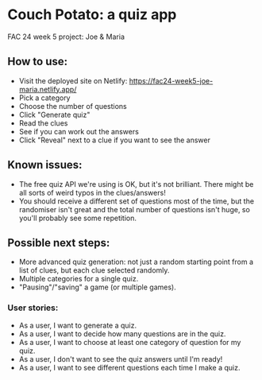 # Couch Potato: a quiz app

FAC 24 week 5 project: Joe & Maria

## How to use:

- Visit the deployed site on Netlify: https://fac24-week5-joe-maria.netlify.app/
- Pick a category
- Choose the number of questions
- Click "Generate quiz"
- Read the clues
- See if you can work out the answers
- Click "Reveal" next to a clue if you want to see the answer

## Known issues:

- The free quiz API we're using is OK, but it's not brilliant. There might be all sorts of weird typos in the clues/answers!
- You should receive a different set of questions most of the time, but the randomiser isn't great and the total number of questions isn't huge, so you'll probably see some repetition.

## Possible next steps:

- More advanced quiz generation: not just a random starting point from a list of clues, but each clue selected randomly.
- Multiple categories for a single quiz.
- "Pausing"/"saving" a game (or multiple games).

### User stories:
- As a user, I want to generate a quiz.
- As a user, I want to decide how many questions are in the quiz.
- As a user, I want to choose at least one category of question for my quiz.
- As a user, I don't want to see the quiz answers until I'm ready!
- As a user, I want to see different questions each time I make a quiz.
